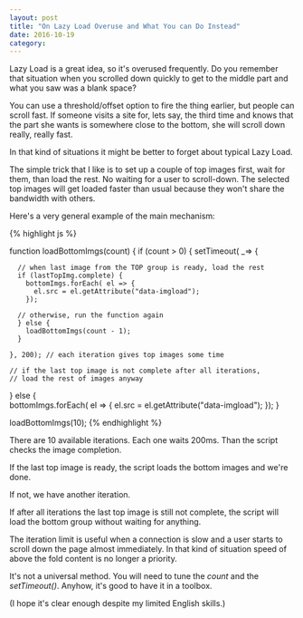 ```yaml
---
layout: post
title: "On Lazy Load Overuse and What You can Do Instead"
date: 2016-10-19
category: 
---
```


Lazy Load is a great idea, so it's overused frequently.
Do you remember that situation when you scrolled down
quickly to get to the middle part and what you saw was a blank space?

You can use a threshold/offset option to fire the thing earlier, but people can scroll fast. 
If someone visits a site for, lets say,
the third time and knows that the part she wants is somewhere close to the bottom,
she will scroll down really, really fast.

In that kind of situations it might be better to forget about typical Lazy Load.

The simple trick that I like is to set up a couple of top images first,
wait for them,
than load the rest.
No waiting for a user to scroll-down.
The selected top images will get loaded faster than usual because they won't share the bandwidth with others.

Here's a very general example of the main mechanism:

{% highlight js %}

function loadBottomImgs(count) {
  if (count > 0) {
    setTimeout( _=> {

      // when last image from the TOP group is ready, load the rest
      if (lastTopImg.complete) {
        bottomImgs.forEach( el => {
          el.src = el.getAttribute("data-imgload");
        });
      
      // otherwise, run the function again
      } else {
        loadBottomImgs(count - 1); 
      } 

    }, 200); // each iteration gives top images some time

    // if the last top image is not complete after all iterations,
    // load the rest of images anyway
  } else {        
    bottomImgs.forEach( el => {
      el.src = el.getAttribute("data-imgload");
    });
  }

  loadBottomImgs(10);
{% endhighlight %}

There are 10 available iterations.
Each one waits 200ms. 
Than the script checks the image completion.

If the last top image is ready, the script loads the bottom images and we're done. 

If not, we have another iteration.

If after all iterations the last top image is still not complete,
the script will load the bottom group without waiting for anything. 

The iteration limit is useful when a connection is slow and a user starts to scroll down the page almost immediately.
In that kind of situation speed of above the fold content is no longer a priority.

It's not a universal method.
You will need to tune the *count* and the *setTimeout()*.
Anyhow, it's good to have it in a toolbox.

(I hope it's clear enough despite my limited English skills.)